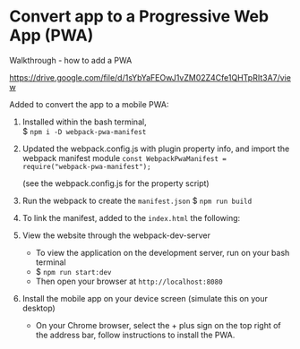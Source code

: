 # Convert app to a Progressive Web App (PWA)

Walkthrough - how to add a PWA

https://drive.google.com/file/d/1sYbYaFEOwJ1vZM02Z4Cfe1QHTpRIt3A7/view

Added to convert the app to a mobile PWA:

1. Installed within the bash terminal,  
    $ `npm i -D webpack-pwa-manifest`

2. Updated the webpack.config.js with plugin property info, and import the webpack manifest module
    `const WebpackPwaManifest = require("webpack-pwa-manifest");`
    
    (see the webpack.config.js for the property script)

3. Run the webpack to create the `manifest.json`
    $ `npm run build`

4. To link the manifest, added to the `index.html` the following:
    <link rel="manifest" href="<webpack.config output location>/manifest.json">

5. View the website through the webpack-dev-server
    - To view the application on the development server, run on your bash terminal 
    - $ `npm run start:dev`
    - Then open your browser at `http://localhost:8080`

6. Install the mobile app on your device screen (simulate this on your desktop)
    - On your Chrome browser, select the + plus sign on the top right of the address bar, follow instructions to install the PWA.